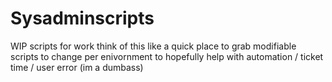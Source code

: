 # Sysadminscripts
WIP scripts for work think of this like a quick place to grab modifiable scripts to change per enivornment to hopefully help with automation / ticket time / user error (im a dumbass)

